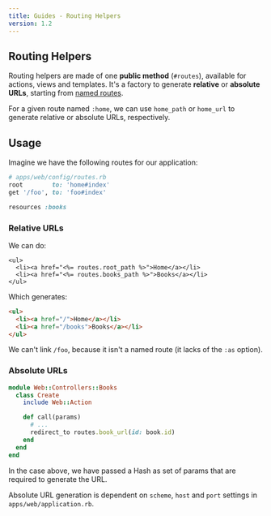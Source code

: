 ```yaml
---
title: Guides - Routing Helpers
version: 1.2
---
```


## Routing Helpers

Routing helpers are made of one **public method** (`#routes`), available for actions, views and templates.
It's a factory to generate **relative** or **absolute URLs**, starting from [named routes](/guides/1.1/routing/basic-usage).

<p class="convention">
  For a given route named <code>:home</code>, we can use <code>home_path</code> or <code>home_url</code> to generate relative or absolute URLs, respectively.
</p>

## Usage

Imagine we have the following routes for our application:

```ruby
# apps/web/config/routes.rb
root        to: 'home#index'
get '/foo', to: 'foo#index'

resources :books
```

### Relative URLs

We can do:

```erb
<ul>
  <li><a href="<%= routes.root_path %>">Home</a></li>
  <li><a href="<%= routes.books_path %>">Books</a></li>
</ul>
```

Which generates:

```html
<ul>
  <li><a href="/">Home</a></li>
  <li><a href="/books">Books</a></li>
</ul>
```

We can't link `/foo`, because it isn't a named route (it lacks of the `:as` option).

### Absolute URLs

```ruby
module Web::Controllers::Books
  class Create
    include Web::Action

    def call(params)
      # ...
      redirect_to routes.book_url(id: book.id)
    end
  end
end
```

In the case above, we have passed a Hash as set of params that are required to generate the URL.

<p class="convention">
  Absolute URL generation is dependent on <code>scheme</code>, <code>host</code> and <code>port</code> settings in <code>apps/web/application.rb</code>.
</p>
